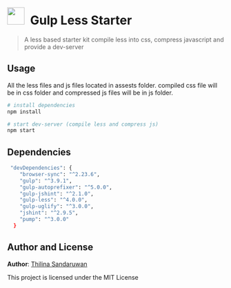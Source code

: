 <p>
    <h1><img height="40" src="https://raw.githubusercontent.com/gulpjs/artwork/master/gulp-2x.png">&nbsp;&nbsp;Gulp Less Starter
   </h1>
</p>

> A less based starter kit compile less into css, compress javascript and provide a dev-server

## Usage

All the less files and js files located in assests folder. compiled css file will be in css folder and compressed js files will be in js folder.

```bash
# install dependencies
npm install

# start dev-server (compile less and compress js)
npm start
```


## Dependencies

```bash
 "devDependencies": {
    "browser-sync": "^2.23.6",
    "gulp": "^3.9.1",
    "gulp-autoprefixer": "^5.0.0",
    "gulp-jshint": "^2.1.0",
    "gulp-less": "^4.0.0",
    "gulp-uglify": "^3.0.0",
    "jshint": "^2.9.5",
    "pump": "^3.0.0"
  }
```

## Author and License

**Author**: [Thilina Sandaruwan](https://www.thilinasandaru1.com/)

This project is licensed under the MIT License

